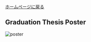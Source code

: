 
[ホームページに戻る](https://hall-n.github.io/)<br>
## Graduation Thesis Poster<br>
![poster](poster.jpg "poster" ) 
